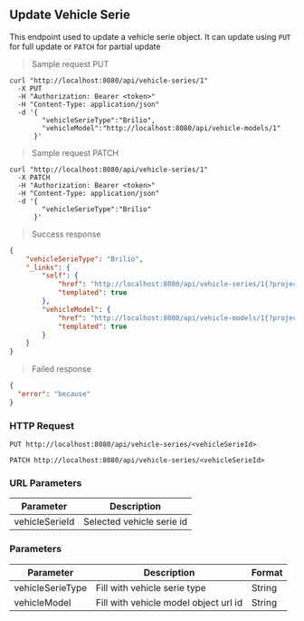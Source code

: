 ## Update Vehicle Serie

This endpoint used to update a vehicle serie object. It can update using <code>PUT</code> for full update or <code>PATCH</code> for partial update

> Sample request PUT

```shell
curl "http://localhost:8080/api/vehicle-series/1"
  -X PUT
  -H "Authorization: Bearer <token>"
  -H "Content-Type: application/json"
  -d '{
        "vehicleSerieType":"Brilio",
        "vehicleModel":"http://localhost:8080/api/vehicle-models/1"
      }'
```

> Sample request PATCH

```shell
curl "http://localhost:8080/api/vehicle-series/1"
  -X PATCH
  -H "Authorization: Bearer <token>"
  -H "Content-Type: application/json"
  -d '{
        "vehicleSerieType":"Brilio"
      }'
```

> Success response

```json
{
    "vehicleSerieType": "Brilio",
    "_links": {
        "self": {
            "href": "http://localhost:8080/api/vehicle-series/1{?projection}",
            "templated": true
        },
        "vehicleModel": {
            "href": "http://localhost:8080/api/vehicle-models/1{?projection}",
            "templated": true
        }
    }
}
```

> Failed response

```json
{
  "error": "because"
}
```

### HTTP Request

`PUT http://localhost:8080/api/vehicle-series/<vehicleSerieId>`

`PATCH http://localhost:8080/api/vehicle-series/<vehicleSerieId>`

### URL Parameters

Parameter | Description
--------- | -----------
vehicleSerieId | Selected vehicle serie id

### Parameters

Parameter | Description | Format 
--------- | ----------- | ------ 
vehicleSerieType | Fill with vehicle serie type | String
vehicleModel | Fill with vehicle model object url id | String